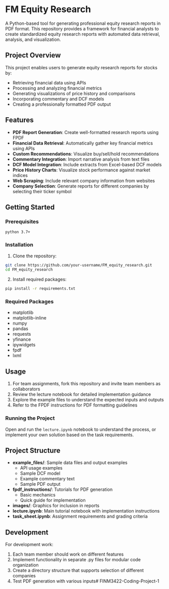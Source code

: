 # FM Equity Research

A Python-based tool for generating professional equity research reports in PDF format. This repository provides a framework for financial analysts to create standardized equity research reports with automated data retrieval, analysis, and visualization.

## Project Overview

This project enables users to generate equity research reports for stocks by:
- Retrieving financial data using APIs
- Processing and analyzing financial metrics
- Generating visualizations of price history and comparisons
- Incorporating commentary and DCF models
- Creating a professionally formatted PDF output

## Features

- **PDF Report Generation**: Create well-formatted research reports using FPDF
- **Financial Data Retrieval**: Automatically gather key financial metrics using APIs
- **Custom Recommendations**: Visualize buy/sell/hold recommendations
- **Commentary Integration**: Import narrative analysis from text files
- **DCF Model Integration**: Include extracts from Excel-based DCF models
- **Price History Charts**: Visualize stock performance against market indices
- **Web Scraping**: Include relevant company information from websites
- **Company Selection**: Generate reports for different companies by selecting their ticker symbol

## Getting Started

### Prerequisites

```
python 3.7+
```

### Installation

1. Clone the repository:
```bash
git clone https://github.com/your-username/FM_equity_research.git
cd FM_equity_research
```

2. Install required packages:
```bash
pip install -r requirements.txt
```

### Required Packages
- matplotlib
- matplotlib-inline
- numpy
- pandas
- requests
- yfinance
- ipywidgets
- fpdf
- lxml

## Usage

1. For team assignments, fork this repository and invite team members as collaborators
2. Review the lecture notebook for detailed implementation guidance
3. Explore the example files to understand the expected inputs and outputs
4. Refer to the FPDF instructions for PDF formatting guidelines

### Running the Project

Open and run the `lecture.ipynb` notebook to understand the process, or implement your own solution based on the task requirements.

## Project Structure

- **example_files/**: Sample data files and output examples
  - API usage examples
  - Sample DCF model
  - Example commentary text
  - Sample PDF output
- **fpdf_instructions/**: Tutorials for PDF generation
  - Basic mechanics
  - Quick guide for implementation
- **images/**: Graphics for inclusion in reports
- **lecture.ipynb**: Main tutorial notebook with implementation instructions
- **task_sheet.ipynb**: Assignment requirements and grading criteria

## Development

For development work:
1. Each team member should work on different features
2. Implement functionality in separate .py files for modular code organization
3. Create a directory structure that supports selection of different companies
4. Test PDF generation with various inputs# FINM3422-Coding-Project-1
